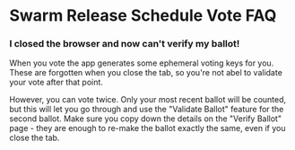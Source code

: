 # Swarm Release Schedule Vote FAQ

### I closed the browser and now can't verify my ballot!

When you vote the app generates some ephemeral voting keys for you. These are forgotten when you close the tab, so you're not abel to validate your vote after that point.

However, you can vote twice. Only your most recent ballot will be counted, but this will let you go through and use the "Validate Ballot" feature for the second ballot. Make sure you copy down the details on the "Verify Ballot" page - they are enough to re-make the ballot exactly the same, even if you close the tab.


